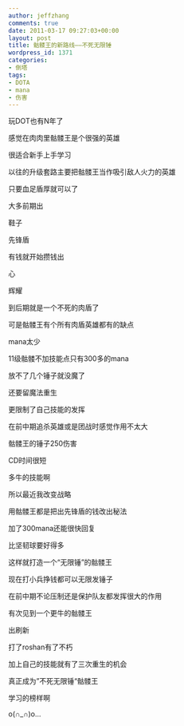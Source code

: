 ```yaml
---
author: jeffzhang
comments: true
date: 2011-03-17 09:27:03+00:00
layout: post
title: 骷髅王的新路线——不死无限锤
wordpress_id: 1371
categories:
- 倒塔
tags:
- DOTA
- mana
- 伤害
---
```


玩DOT也有N年了

感觉在肉肉里骷髅王是个很强的英雄

很适合新手上手学习

以往的升级套路主要把骷髅王当作吸引敌人火力的英雄

只要血足盾厚就可以了

大多前期出

鞋子

先锋盾

有钱就开始攒钱出

心

辉耀

到后期就是一个不死的肉盾了

可是骷髅王有个所有肉盾英雄都有的缺点

mana太少

11级骷髅不加技能点只有300多的mana

放不了几个锤子就没魔了

还要留魔法重生

更限制了自己技能的发挥

在前中期追杀英雄或是团战时感觉作用不太大

骷髅王的锤子250伤害

CD时间很短

多牛的技能啊

所以最近我改变战略

用骷髅王都是把出先锋盾的钱改出秘法

加了300mana还能很快回复

比坚韧球要好得多

这样就打造一个“无限锤”的骷髅王

现在打小兵挣钱都可以无限发锤子

在前中期不论压制还是保护队友都发挥很大的作用

有次见到一个更牛的骷髅王

出刷新

打了roshan有了不朽

加上自己的技能就有了三次重生的机会

真正成为”不死无限锤“骷髅王

学习的榜样啊

o(∩_∩)o...
